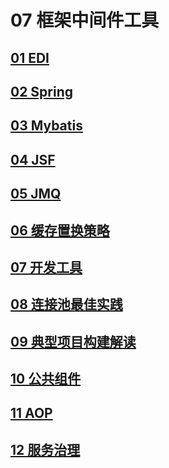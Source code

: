 # 07 框架中间件工具 

## [01 EDI](/07%20框架中间件工具/01%20EDI/EDI介绍.md)
## [02 Spring](/07%20框架中间件工具/02%20Spring/)
## [03 Mybatis](/07%20框架中间件工具/03%20Mybatis/)
## [04 JSF](/07%20框架中间件工具/04%20JSF/)
## [05 JMQ](/07%20框架中间件工具/05%20JMQ/)
## [06 缓存置换策略](/07%20框架中间件工具/06%20缓存配置策略/)
## [07 开发工具](/07%20框架中间件工具/07%20开发工具/)
## [08 连接池最佳实践](/07%20框架中间件工具/08%20连接池最佳实践/DBCP连接池原理及实践.md)
## [09 典型项目构建解读](/07%20框架中间件工具/09%20典型项目构建解读/)
## [10 公共组件](/07%20框架中间件工具/01%20公共组件/)
## [11 AOP](/07%20框架中间件工具/11%20AOP/)
## [12 服务治理](/07%20框架中间件工具/12%20服务治理/)